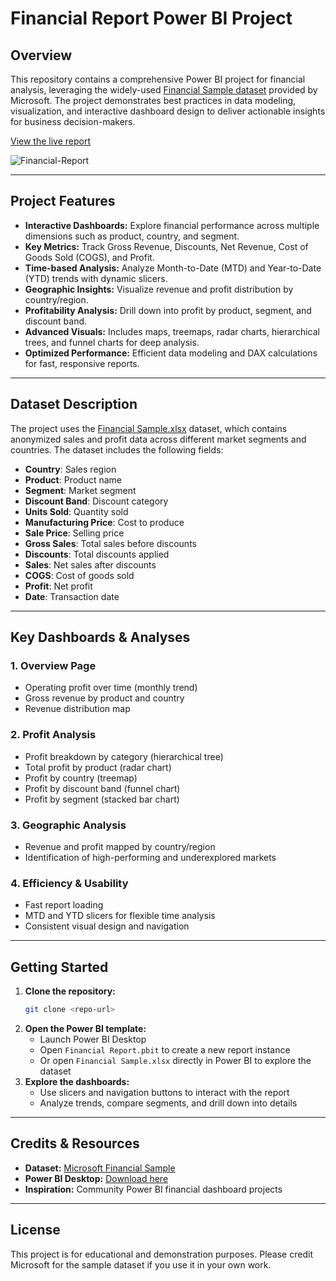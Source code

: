 # Financial Report Power BI Project

## Overview

This repository contains a comprehensive Power BI project for financial analysis, leveraging the widely-used [Financial Sample dataset](https://learn.microsoft.com/en-us/power-bi/create-reports/sample-financial-download) provided by Microsoft. The project demonstrates best practices in data modeling, visualization, and interactive dashboard design to deliver actionable insights for business decision-makers.

[View the live report](https://app.powerbi.com/view?r=eyJrIjoiZTRjZDFlNjctNzdmMS00MWQ2LWI0NmEtZjk5YzQ1YmY2ZjQ4IiwidCI6ImRmODY3OWNkLWE4MGUtNDVkOC05OWFjLWM4M2VkN2ZmOTVhMCJ9&embedImagePlaceholder=true)

![Financial-Report](https://github.com/imenbkr/Power-Bi-dashboards/assets/104791884/f8bd1228-46fc-4fc1-b8cd-86a1f9ca8955)

---

## Project Features

- **Interactive Dashboards:** Explore financial performance across multiple dimensions such as product, country, and segment.
- **Key Metrics:** Track Gross Revenue, Discounts, Net Revenue, Cost of Goods Sold (COGS), and Profit.
- **Time-based Analysis:** Analyze Month-to-Date (MTD) and Year-to-Date (YTD) trends with dynamic slicers.
- **Geographic Insights:** Visualize revenue and profit distribution by country/region.
- **Profitability Analysis:** Drill down into profit by product, segment, and discount band.
- **Advanced Visuals:** Includes maps, treemaps, radar charts, hierarchical trees, and funnel charts for deep analysis.
- **Optimized Performance:** Efficient data modeling and DAX calculations for fast, responsive reports.

---

## Dataset Description

The project uses the [Financial Sample.xlsx](./Financial%20Sample.xlsx) dataset, which contains anonymized sales and profit data across different market segments and countries. The dataset includes the following fields:

- **Country**: Sales region
- **Product**: Product name
- **Segment**: Market segment
- **Discount Band**: Discount category
- **Units Sold**: Quantity sold
- **Manufacturing Price**: Cost to produce
- **Sale Price**: Selling price
- **Gross Sales**: Total sales before discounts
- **Discounts**: Total discounts applied
- **Sales**: Net sales after discounts
- **COGS**: Cost of goods sold
- **Profit**: Net profit
- **Date**: Transaction date

---

## Key Dashboards & Analyses

### 1. **Overview Page**
- Operating profit over time (monthly trend)
- Gross revenue by product and country
- Revenue distribution map

### 2. **Profit Analysis**
- Profit breakdown by category (hierarchical tree)
- Total profit by product (radar chart)
- Profit by country (treemap)
- Profit by discount band (funnel chart)
- Profit by segment (stacked bar chart)

### 3. **Geographic Analysis**
- Revenue and profit mapped by country/region
- Identification of high-performing and underexplored markets

### 4. **Efficiency & Usability**
- Fast report loading
- MTD and YTD slicers for flexible time analysis
- Consistent visual design and navigation

---

## Getting Started

1. **Clone the repository:**
   ```bash
   git clone <repo-url>
   ```
2. **Open the Power BI template:**
   - Launch Power BI Desktop
   - Open `Financial Report.pbit` to create a new report instance
   - Or open `Financial Sample.xlsx` directly in Power BI to explore the dataset
3. **Explore the dashboards:**
   - Use slicers and navigation buttons to interact with the report
   - Analyze trends, compare segments, and drill down into details

---

## Credits & Resources

- **Dataset:** [Microsoft Financial Sample](https://learn.microsoft.com/en-us/power-bi/create-reports/sample-financial-download)
- **Power BI Desktop:** [Download here](https://powerbi.microsoft.com/desktop/)
- **Inspiration:** Community Power BI financial dashboard projects

---

## License

This project is for educational and demonstration purposes. Please credit Microsoft for the sample dataset if you use it in your own work.
